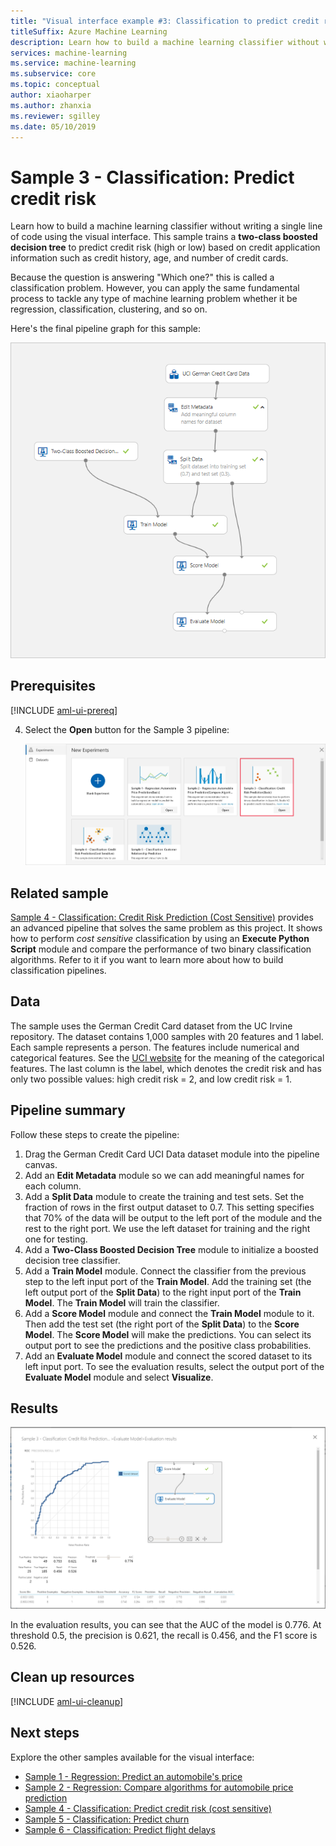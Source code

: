 ```yaml
---
title: "Visual interface example #3: Classification to predict credit risk"
titleSuffix: Azure Machine Learning
description: Learn how to build a machine learning classifier without writing a single line of code using the visual interface.
services: machine-learning
ms.service: machine-learning
ms.subservice: core
ms.topic: conceptual
author: xiaoharper
ms.author: zhanxia
ms.reviewer: sgilley
ms.date: 05/10/2019
---
```


# Sample 3 - Classification: Predict credit risk

Learn how to build a machine learning classifier without writing a single line of code using the visual interface. This sample trains a **two-class boosted decision tree** to predict credit risk (high or low) based on credit application information such as credit history, age, and number of credit cards.

Because the question is answering "Which one?" this is called a classification problem. However, you can apply the same fundamental process to tackle any type of machine learning problem whether it be regression, classification, clustering, and so on.

Here's the final pipeline graph for this sample:

![Graph of the pipeline](media/how-to-ui-sample-classification-predict-credit-risk-basic/overall-graph.png)

## Prerequisites

[!INCLUDE [aml-ui-prereq](../../../includes/aml-ui-prereq.md)]

4. Select the **Open** button for the Sample 3 pipeline:

    ![Open the pipeline](media/how-to-ui-sample-classification-predict-credit-risk-basic/open-sample3.png)

## Related sample

[Sample 4 - Classification: Credit Risk Prediction (Cost Sensitive)](how-to-ui-sample-classification-predict-credit-risk-cost-sensitive.md)
provides an advanced pipeline that solves the same problem as this project. It shows how to perform *cost sensitive* classification by using an **Execute Python Script** module and compare the performance of two binary classification algorithms. Refer to it if you want to learn more about how to build classification pipelines.

## Data

The sample uses the German Credit Card dataset from the UC Irvine repository.
The dataset contains 1,000 samples with 20 features and 1 label. Each sample represents a person. The features include numerical and categorical features. See the [UCI website](https://archive.ics.uci.edu/ml/datasets/Statlog+%28German+Credit+Data%29) for the meaning of the categorical features. The last column is the label, which denotes the credit risk and has only two possible values: high credit risk = 2, and low credit risk = 1.

## Pipeline summary

Follow these steps to create the pipeline:

1. Drag the German Credit Card UCI Data dataset module into the pipeline canvas.
1. Add an **Edit Metadata** module so we can add meaningful names for each column.
1. Add a **Split Data** module to create the training and test sets. Set the fraction of rows in the first output dataset to 0.7. This setting specifies that 70% of the data will be output to the left port of the module and the rest to the right port. We use the left dataset for training and the right one for testing.
1. Add a **Two-Class Boosted Decision Tree** module to initialize a boosted decision tree classifier.
1. Add a **Train Model** module. Connect the classifier from the previous step to the left input port of the **Train Model**. Add the training set (the left output port of the **Split Data**) to the right input port of the **Train Model**. The **Train Model** will train the classifier.
1. Add a **Score Model** module and connect the **Train Model** module to it. Then add the test set (the right port of the **Split Data**) to the **Score Model**. The **Score Model** will make the predictions. You can select its output port to see the predictions and the positive class probabilities.
1. Add an **Evaluate Model** module and connect the scored dataset to its left input port. To see the evaluation results, select the output port of the **Evaluate Model** module and select **Visualize**.

## Results

![Evaluate the results](media/how-to-ui-sample-classification-predict-credit-risk-basic/evaluate-result.png)

In the evaluation results, you can see that the AUC of the model is 0.776. At threshold 0.5, the precision is 0.621, the recall is 0.456, and the F1 score is 0.526.

## Clean up resources

[!INCLUDE [aml-ui-cleanup](../../../includes/aml-ui-cleanup.md)]

## Next steps

Explore the other samples available for the visual interface:

- [Sample 1 - Regression: Predict an automobile's price](how-to-ui-sample-regression-predict-automobile-price-basic.md)
- [Sample 2 - Regression: Compare algorithms for automobile price prediction](how-to-ui-sample-regression-predict-automobile-price-compare-algorithms.md)
- [Sample 4 - Classification: Predict credit risk (cost sensitive)](how-to-ui-sample-classification-predict-credit-risk-cost-sensitive.md)
- [Sample 5 - Classification: Predict churn](how-to-ui-sample-classification-predict-churn.md)
- [Sample 6 - Classification: Predict flight delays](how-to-ui-sample-classification-predict-flight-delay.md)

